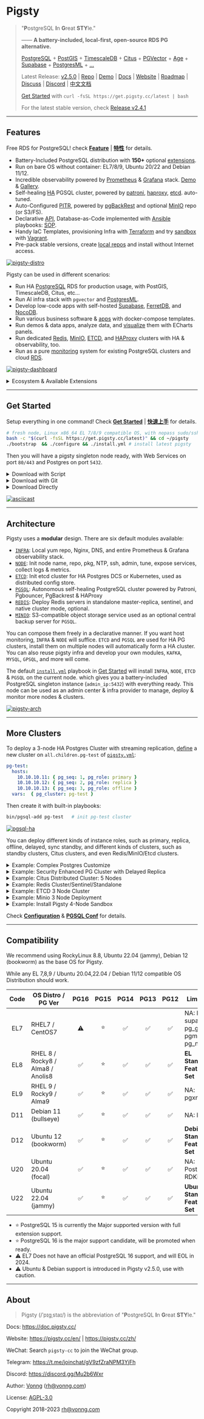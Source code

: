 # Pigsty

> "**P**ostgreSQL **I**n **G**reat **STY**le."
>
> —— **A battery-included, local-first, open-source RDS PG alternative.**
>
> [PostgreSQL](https://www.postgresql.org/) + [PostGIS](https://postgis.net/) + [TimescaleDB](https://www.timescale.com/) + [Citus](https://www.citusdata.com/) + [PGVector](https://github.com/pgvector/pgvector) + [Age](https://age.apache.org/) + [Supabase](https://supabase.com/) + [PostgresML](https://postgresml.org/) + [...](PGSQL-EXTENSION.md)
>
> Latest Release: [v2.5.0](https://github.com/Vonng/pigsty/releases/tag/v2.5.0) | [Repo](https://github.com/Vonng/pigsty) | [Demo](https://demo.pigsty.cc) | [Docs](https://doc.pigsty.cc/) | [Website](https://pigsty.cc/en/)  | [Roadmap](https://github.com/users/Vonng/projects/2/views/3) | [Discuss](https://github.com/Vonng/pigsty/discussions) | [Discord](https://discord.gg/Mu2b6Wxr) | [中文文档](/zh/)
>
> [Get Started](INSTALL.md) with `curl -fsSL https://get.pigsty.cc/latest | bash`
>
> For the latest stable version, check [Release v2.4.1](https://github.com/Vonng/pigsty/releases/tag/v2.4.1)


----------------

## Features

Free RDS for PostgreSQL! check [**Feature**](FEATURE.md) | [**特性**](/zh/FEATURE.md) for details.

- Battery-Included PostgreSQL distribution with **150+** optional [extensions](PGSQL-EXTENSION.md).
- Run on bare OS without container: EL7/8/9, Ubuntu 20/22 and Debian 11/12.
- Incredible observability powered by [Prometheus](https://prometheus.io/) & [Grafana](https://grafana.com/) stack. [Demo](https://demo.pigsty.cc) & [Gallery](https://github.com/Vonng/pigsty/wiki/Gallery).
- Self-healing [HA](PGSQL-ARCH) PGSQL cluster, powered by [patroni](https://patroni.readthedocs.io/en/latest/), [haproxy](http://www.haproxy.org/), [etcd](https://etcd.io/). auto-tuned.
- Auto-Configured [PITR](PGSQL-PITR), powered by [pgBackRest](https://pgbackrest.org/) and optional [MinIO](https://min.io/) repo (or S3/FS).
- Declarative [API](CONFIG), Database-as-Code implemented with [Ansible](https://www.ansible.com/) playbooks: [SOP](PGSQL-ADMIN).
- Handy IaC Templates, provisioning Infra with [Terraform](https://github.com/Vonng/pigsty/tree/master/terraform/README.md) and try [sandbox](docs/PROVISION.md) with [Vagrant](https://github.com/Vonng/pigsty/tree/master/vagrant/README.md).
- Pre-pack stable versions, create [local repos](INSTALL#offline-packages) and install without Internet access.

[![pigsty-distro](https://github.com/Vonng/pigsty/assets/8587410/a0550ad2-7bb9-4051-8758-9e5e3b294e54)](FEATURE.md)

Pigsty can be used in different scenarios:
- Run HA [PostgreSQL](docs/PGSQL.md) RDS for production usage, with PostGIS, TimescaleDB, Citus, etc...
- Run AI infra stack with `pgvector` and [PostgresML](https://github.com/Vonng/pigsty/tree/master/app/pgml/README.md).
- Develop low-code apps with self-hosted [Supabase](https://github.com/Vonng/pigsty/tree/master/app/supabase/README.md), [FerretDB](MONGO), and [NocoDB](https://github.com/Vonng/pigsty/tree/master/app/nocodb/README.md).
- Run various business software & [apps](https://github.com/Vonng/pigsty/blob/master/app/README.md) with docker-compose templates.
- Run demos & data apps, analyze data, and [visualize](https://demo.pigsty.cc/d/isd-overview/) them with ECharts panels.
- Run dedicated [Redis](REDIS), [MinIO](MINIO), [ETCD](ETCD), and [HAProxy](NODE) clusters with HA & observability, too.
- Run as a pure [monitoring](docs/PGSQL-MONITOR.md#monitor-mode) system for existing PostgreSQL clusters and cloud [RDS](docs/PGSQL-MONITOR.md#monitor-rds).

[![pigsty-dashboard](https://github.com/Vonng/pigsty/assets/8587410/cd4e6620-bc36-44dc-946b-b9ae56f93c90)](https://demo.pigsty.cc)


<details><summary>Ecosystem & Available Extensions</summary></br>

Pigsty has over **150+** [extensions](PGSQL-EXTENSION.md) pre-compiled and packaged, including some not included in the official PGDG repo. Some of the most potent extensions are:

- PostGIS: Add geospatial data support to PostgreSQL
- TimescaleDB: Add time-series/continuous-aggregation support to PostgreSQL
- PGVector: AI vector/embedding data type support, and ivfflat / hnsw index access method
- Citus: Turn a standalone primary-replica postgres cluster into a horizontally scalable distributed cluster
- Apache AGE: Add OpenCypher graph query language support to PostgreSQL, works like Neo4J
- PG GraphQL: Add GraphQL language support to PostgreSQL
- zhparser : Add Chinese word segmentation support to PostgreSQL, works like ElasticSearch
- [Supabase](https://github.com/Vonng/pigsty/tree/master/app/supabase): Open-Source Firebase alternative based on PostgreSQL
- [FerretDB](https://github.com/Vonng/pigsty/tree/master/app/ferretdb): Open-Source MongoDB alternative based on PostgreSQL
- [PostgresML](https://github.com/Vonng/pigsty/tree/master/app/pgml): Use machine learning algorithms and pretrained models with SQL

[![pigsty-extension](https://github.com/Vonng/pigsty/assets/8587410/91dfee81-3193-4505-b33f-0c5949dabf02)](PGSQL-EXTENSION.md)

| name                         | version |   source   | type  | comment                                                                                                                    |
|------------------------------|:-------:|:----------:|:-----:|----------------------------------------------------------------------------------------------------------------------------|
| **age**                      |  1.4.0  | **PIGSTY** | FEAT  | Apache AGE graph database extension                                                                                        |
| **pointcloud**               |  1.2.5  | **PIGSTY** | FEAT  | A PostgreSQL extension for storing point cloud (LIDAR) data.                                                               |
| **http**                     |   1.6   | **PIGSTY** | FEAT  | HTTP client for PostgreSQL, allows web page retrieval inside the database.                                                 |
| pg_tle                       |  1.2.0  | **PIGSTY** | FEAT  | Trusted Language Extensions for PostgreSQL                                                                                 |
| roaringbitmap                |   0.5   | **PIGSTY** | FEAT  | Support for Roaring Bitmaps                                                                                                |
| **zhparser**                 |   2.2   | **PIGSTY** | FEAT  | Parser for full-text search of Chinese                                                                                     |
| **pgml**                     |  2.7.9  | **PIGSTY** | FEAT  | PostgresML: Use the expressive power of SQL along with the most advanced machine learning algorithms and pretrained models |
| pg_net                       |  0.7.3  | **PIGSTY** | FEAT  | A PostgreSQL extension that enables asynchronous (non-blocking) HTTP/HTTPS requests with SQL                               |
| vault                        |  0.2.9  | **PIGSTY** | FEAT  | Extension for storing encrypted secrets in the Vault                                                                       |
| **pg_graphql**               |  1.4.0  | **PIGSTY** | FEAT  | GraphQL support for PostgreSQL                                                                                             |
| **hydra**                    |  1.0.0  | **PIGSTY** | FEAT  | Hydra is open source, column-oriented Postgres extension                                                                   |
| credcheck                    |  2.1.0  |    PGDG    | ADMIN | credcheck - postgresql plain text credential checker                                                                       |
| **pg_cron**                  |   1.5   |    PGDG    | ADMIN | Job scheduler for PostgreSQL                                                                                               |
| pg_background                |   1.0   |    PGDG    | ADMIN | Run SQL queries in the background                                                                                          |
| pg_jobmon                    |  1.4.1  |    PGDG    | ADMIN | Extension for logging and monitoring functions in PostgreSQL                                                               |
| pg_readonly                  |  1.0.0  |    PGDG    | ADMIN | cluster database read only                                                                                                 |
| **pg_repack**                |  1.4.8  |    PGDG    | ADMIN | Reorganize tables in PostgreSQL databases with minimal locks                                                               |
| pg_squeeze                   |   1.5   |    PGDG    | ADMIN | A tool to remove unused space from a relation.                                                                             |
| pgfincore                    |   1.2   |    PGDG    | ADMIN | examine and manage the os buffer cache                                                                                     |
| **pglogical**                |  2.4.3  |    PGDG    | ADMIN | PostgreSQL Logical Replication                                                                                             |
| pglogical_origin             |  1.0.0  |    PGDG    | ADMIN | Dummy extension for compatibility when upgrading from Postgres 9.4                                                         |
| prioritize                   |   1.0   |    PGDG    | ADMIN | get and set the priority of PostgreSQL backends                                                                            |
| set_user                     |  4.0.1  |    PGDG    | AUDIT | similar to SET ROLE but with added logging                                                                                 |
| **passwordcracklib**         |  3.0.0  |    PGDG    | AUDIT | Enforce password policy                                                                                                    |
| pgaudit                      |   1.7   |    PGDG    | AUDIT | provides auditing functionality                                                                                            |
| pgcryptokey                  |   1.0   |    PGDG    | AUDIT | cryptographic key management                                                                                               |
| hdfs_fdw                     |  2.0.5  |    PGDG    |  FDW  | foreign-data wrapper for remote hdfs servers                                                                               |
| mongo_fdw                    |   1.1   |    PGDG    |  FDW  | foreign data wrapper for MongoDB access                                                                                    |
| multicorn                    |   2.4   |    PGDG    |  FDW  | Multicorn2 Python3.6+ bindings for Postgres 11++ Foreign Data Wrapper                                                      |
| mysql_fdw                    |   1.2   |    PGDG    |  FDW  | Foreign data wrapper for querying a MySQL server                                                                           |
| pgbouncer_fdw                |   0.4   |    PGDG    |  FDW  | Extension for querying pgbouncer stats from normal SQL views & running pgbouncer commands from normal SQL functions        |
| sqlite_fdw                   |   1.1   |    PGDG    |  FDW  | SQLite Foreign Data Wrapper                                                                                                |
| tds_fdw                      |  2.0.3  |    PGDG    |  FDW  | Foreign data wrapper for querying a TDS database (Sybase or Microsoft SQL Server)                                          |
| emaj                         |  4.2.0  |    PGDG    | FEAT  | E-Maj extension enables fine-grained write logging and time travel on subsets of the database.                             |
| periods                      |   1.2   |    PGDG    | FEAT  | Provide Standard SQL functionality for PERIODs and SYSTEM VERSIONING                                                       |
| pg_ivm                       |   1.5   |    PGDG    | FEAT  | incremental view maintenance on PostgreSQL                                                                                 |
| pgq                          |   3.5   |    PGDG    | FEAT  | Generic queue for PostgreSQL                                                                                               |
| pgsodium                     |  3.1.8  |    PGDG    | FEAT  | Postgres extension for libsodium functions                                                                                 |
| **timescaledb**              | 2.11.2  |    PGDG    | FEAT  | Enables scalable inserts and complex queries for time-series data (Apache 2 Edition)                                       |
| **wal2json**                 |  2.5.1  |    PGDG    | FEAT  | Capture JSON format CDC change via logical decoding                                                                        |
| **vector**                   |  0.5.0  |    PGDG    | FEAT  | vector data type and ivfflat / hnsw access method                                                                          |
| count_distinct               |  3.0.1  |    PGDG    | FUNC  | An alternative to COUNT(DISTINCT ...) aggregate, usable with HashAggregate                                                 |
| ddlx                         |  0.23   |    PGDG    | FUNC  | DDL eXtractor functions                                                                                                    |
| extra_window_functions       |   1.0   |    PGDG    | FUNC  | Additional window functions to PostgreSQL                                                                                  |
| mysqlcompat                  |  0.0.7  |    PGDG    | FUNC  | MySQL compatibility functions                                                                                              |
| orafce                       |   4.5   |    PGDG    | FUNC  | Functions and operators that emulate a subset of functions and packages from the Oracle RDBMS                              |
| pgsql_tweaks                 | 0.10.0  |    PGDG    | FUNC  | Some functions and views for daily usage                                                                                   |
| tdigest                      |  1.4.0  |    PGDG    | FUNC  | Provides tdigest aggregate function.                                                                                       |
| topn                         |  2.4.0  |    PGDG    | FUNC  | type for top-n JSONB                                                                                                       |
| unaccent                     |   1.1   |    PGDG    | FUNC  | text search dictionary that removes accents                                                                                |
| address_standardizer         |  3.3.3  |    PGDG    |  GIS  | Used to parse an address into constituent elements. Generally used to support geocoding address normalization step.        |
| address_standardizer_data_us |  3.3.3  |    PGDG    |  GIS  | Address Standardizer US dataset example                                                                                    |
| **postgis**                  |  3.3.3  |    PGDG    |  GIS  | PostGIS geometry and geography spatial types and functions                                                                 |
| postgis_raster               |  3.3.3  |    PGDG    |  GIS  | PostGIS raster types and functions                                                                                         |
| postgis_sfcgal               |  3.3.3  |    PGDG    |  GIS  | PostGIS SFCGAL functions                                                                                                   |
| postgis_tiger_geocoder       |  3.3.3  |    PGDG    |  GIS  | PostGIS tiger geocoder and reverse geocoder                                                                                |
| postgis_topology             |  3.3.3  |    PGDG    |  GIS  | PostGIS topology spatial types and functions                                                                               |
| amcheck                      |   1.3   |    PGDG    | INDEX | functions for verifying relation integrity                                                                                 |
| bloom                        |   1.0   |    PGDG    | INDEX | bloom access method - signature file based index                                                                           |
| hll                          |  2.16   |    PGDG    | INDEX | type for storing hyperloglog data                                                                                          |
| pgtt                         | 2.10.0  |    PGDG    | INDEX | Extension to add Global Temporary Tables feature to PostgreSQL                                                             |
| rum                          |   1.3   |    PGDG    | INDEX | RUM index access method                                                                                                    |
| hstore_plperl                |   1.0   |    PGDG    | LANG  | transform between hstore and plperl                                                                                        |
| hstore_plperlu               |   1.0   |    PGDG    | LANG  | transform between hstore and plperlu                                                                                       |
| plpgsql_check                |   2.3   |    PGDG    | LANG  | extended check for plpgsql functions                                                                                       |
| plsh                         |    2    |    PGDG    | LANG  | PL/sh procedural language                                                                                                  |
| **citus**                    | 12.0-1  |    PGDG    | SHARD | Citus distributed database                                                                                                 |
| citus_columnar               | 11.3-1  |    PGDG    | SHARD | Citus Columnar extension                                                                                                   |
| pg_fkpart                    |   1.7   |    PGDG    | SHARD | Table partitioning by foreign key utility                                                                                  |
| pg_partman                   |  4.7.3  |    PGDG    | SHARD | Extension to manage partitioned tables by time or ID                                                                       |
| plproxy                      | 2.10.0  |    PGDG    | SHARD | Database partitioning implemented as procedural language                                                                   |
| hypopg                       |  1.4.0  |    PGDG    | STAT  | Hypothetical indexes for PostgreSQL                                                                                        |
| logerrors                    |   2.1   |    PGDG    | STAT  | Function for collecting statistics about messages in logfile                                                               |
| pg_auth_mon                  |   1.1   |    PGDG    | STAT  | monitor connection attempts per user                                                                                       |
| pg_permissions               |   1.1   |    PGDG    | STAT  | view object permissions and compare them with the desired state                                                            |
| pg_qualstats                 |  2.0.4  |    PGDG    | STAT  | An extension collecting statistics about quals                                                                             |
| pg_stat_kcache               |  2.2.2  |    PGDG    | STAT  | Kernel statistics gathering                                                                                                |
| pg_stat_monitor              |   2.0   |    PGDG    | STAT  | aggregated statistics, client information, plan details including plan, and histogram information.                         |
| pg_store_plans               |   1.7   |    PGDG    | STAT  | track plan statistics of all SQL statements executed                                                                       |
| pg_track_settings            |  2.1.2  |    PGDG    | STAT  | Track settings changes                                                                                                     |
| pg_wait_sampling             |   1.1   |    PGDG    | STAT  | sampling based statistics of wait events                                                                                   |
| pldbgapi                     |   1.1   |    PGDG    | STAT  | server-side support for debugging PL/pgSQL functions                                                                       |
| plprofiler                   |   4.2   |    PGDG    | STAT  | server-side support for profiling PL/pgSQL functions                                                                       |
| powa                         |  4.1.4  |    PGDG    | STAT  | PostgreSQL Workload Analyser-core                                                                                          |
| system_stats                 |   1.0   |    PGDG    | STAT  | System statistic functions for PostgreSQL                                                                                  |
| citext                       |   1.6   |    PGDG    | TYPE  | data type for case-insensitive character strings                                                                           |
| geoip                        |  0.2.4  |    PGDG    | TYPE  | An IP geolocation extension (a wrapper around the MaxMind GeoLite dataset)                                                 |
| ip4r                         |   2.4   |    PGDG    | TYPE  | IPv4/v6 and IPv4/v6 range index type for PostgreSQL                                                                        |
| pg_uuidv7                    |   1.1   |    PGDG    | TYPE  | pg_uuidv7: create UUIDv7 values in postgres                                                                                |
| pgmp                         |   1.1   |    PGDG    | TYPE  | Multiple Precision Arithmetic extension                                                                                    |
| semver                       | 0.32.1  |    PGDG    | TYPE  | Semantic version data type                                                                                                 |
| timestamp9                   |  1.3.0  |    PGDG    | TYPE  | timestamp nanosecond resolution                                                                                            |
| unit                         |    7    |    PGDG    | TYPE  | SI units extension                                                                                                         |
| lo                           |   1.1   |  CONTRIB   | ADMIN | Large Object maintenance                                                                                                   |
| old_snapshot                 |   1.0   |  CONTRIB   | ADMIN | utilities in support of old_snapshot_threshold                                                                             |
| pg_prewarm                   |   1.2   |  CONTRIB   | ADMIN | prewarm relation data                                                                                                      |
| pg_surgery                   |   1.0   |  CONTRIB   | ADMIN | extension to perform surgery on a damaged relation                                                                         |
| dblink                       |   1.2   |  CONTRIB   |  FDW  | connect to other PostgreSQL databases from within a database                                                               |
| file_fdw                     |   1.0   |  CONTRIB   |  FDW  | foreign-data wrapper for flat file access                                                                                  |
| postgres_fdw                 |   1.1   |  CONTRIB   |  FDW  | foreign-data wrapper for remote PostgreSQL servers                                                                         |
| autoinc                      |   1.0   |  CONTRIB   | FUNC  | functions for autoincrementing fields                                                                                      |
| dict_int                     |   1.0   |  CONTRIB   | FUNC  | text search dictionary template for integers                                                                               |
| dict_xsyn                    |   1.0   |  CONTRIB   | FUNC  | text search dictionary template for extended synonym processing                                                            |
| earthdistance                |   1.1   |  CONTRIB   | FUNC  | calculate great-circle distances on the surface of the Earth                                                               |
| fuzzystrmatch                |   1.1   |  CONTRIB   | FUNC  | determine similarities and distance between strings                                                                        |
| insert_username              |   1.0   |  CONTRIB   | FUNC  | functions for tracking who changed a table                                                                                 |
| intagg                       |   1.1   |  CONTRIB   | FUNC  | integer aggregator and enumerator (obsolete)                                                                               |
| intarray                     |   1.5   |  CONTRIB   | FUNC  | functions, operators, and index support for 1-D arrays of integers                                                         |
| moddatetime                  |   1.0   |  CONTRIB   | FUNC  | functions for tracking last modification time                                                                              |
| pg_trgm                      |   1.6   |  CONTRIB   | FUNC  | text similarity measurement and index searching based on trigrams                                                          |
| pgcrypto                     |   1.3   |  CONTRIB   | FUNC  | cryptographic functions                                                                                                    |
| refint                       |   1.0   |  CONTRIB   | FUNC  | functions for implementing referential integrity (obsolete)                                                                |
| tablefunc                    |   1.0   |  CONTRIB   | FUNC  | functions that manipulate whole tables, including crosstab                                                                 |
| tcn                          |   1.0   |  CONTRIB   | FUNC  | Triggered change notifications                                                                                             |
| tsm_system_rows              |   1.0   |  CONTRIB   | FUNC  | TABLESAMPLE method which accepts number of rows as a limit                                                                 |
| tsm_system_time              |   1.0   |  CONTRIB   | FUNC  | TABLESAMPLE method which accepts time in milliseconds as a limit                                                           |
| uuid-ossp                    |   1.1   |  CONTRIB   | FUNC  | generate universally unique identifiers (UUIDs)                                                                            |
| btree_gin                    |   1.3   |  CONTRIB   | INDEX | support for indexing common datatypes in GIN                                                                               |
| btree_gist                   |   1.7   |  CONTRIB   | INDEX | support for indexing common datatypes in GiST                                                                              |
| bool_plperl                  |   1.0   |  CONTRIB   | LANG  | transform between bool and plperl                                                                                          |
| bool_plperlu                 |   1.0   |  CONTRIB   | LANG  | transform between bool and plperlu                                                                                         |
| hstore_plpython3u            |   1.0   |  CONTRIB   | LANG  | transform between hstore and plpython3u                                                                                    |
| jsonb_plperl                 |   1.0   |  CONTRIB   | LANG  | transform between jsonb and plperl                                                                                         |
| jsonb_plperlu                |   1.0   |  CONTRIB   | LANG  | transform between jsonb and plperlu                                                                                        |
| jsonb_plpython3u             |   1.0   |  CONTRIB   | LANG  | transform between jsonb and plpython3u                                                                                     |
| ltree_plpython3u             |   1.0   |  CONTRIB   | LANG  | transform between ltree and plpython3u                                                                                     |
| plperl                       |   1.0   |  CONTRIB   | LANG  | PL/Perl procedural language                                                                                                |
| plperlu                      |   1.0   |  CONTRIB   | LANG  | PL/PerlU untrusted procedural language                                                                                     |
| plpgsql                      |   1.0   |  CONTRIB   | LANG  | PL/pgSQL procedural language                                                                                               |
| plpython3u                   |   1.0   |  CONTRIB   | LANG  | PL/Python3U untrusted procedural language                                                                                  |
| pltcl                        |   1.0   |  CONTRIB   | LANG  | PL/TCL procedural language                                                                                                 |
| pltclu                       |   1.0   |  CONTRIB   | LANG  | PL/TCLU untrusted procedural language                                                                                      |
| pageinspect                  |  1.11   |  CONTRIB   | STAT  | inspect the contents of database pages at a low level                                                                      |
| pg_buffercache               |   1.3   |  CONTRIB   | STAT  | examine the shared buffer cache                                                                                            |
| pg_freespacemap              |   1.2   |  CONTRIB   | STAT  | examine the free space map (FSM)                                                                                           |
| **pg_stat_statements**       |  1.10   |  CONTRIB   | STAT  | track planning and execution statistics of all SQL statements executed                                                     |
| pg_visibility                |   1.2   |  CONTRIB   | STAT  | examine the visibility map (VM) and page-level visibility info                                                             |
| pg_walinspect                |   1.0   |  CONTRIB   | STAT  | functions to inspect contents of PostgreSQL Write-Ahead Log                                                                |
| pgrowlocks                   |   1.2   |  CONTRIB   | STAT  | show row-level locking information                                                                                         |
| pgstattuple                  |   1.5   |  CONTRIB   | STAT  | show tuple-level statistics                                                                                                |
| sslinfo                      |   1.2   |  CONTRIB   | STAT  | information about SSL certificates                                                                                         |
| cube                         |   1.5   |  CONTRIB   | TYPE  | data type for multidimensional cubes                                                                                       |
| hstore                       |   1.8   |  CONTRIB   | TYPE  | data type for storing sets of (key, value) pairs                                                                           |
| isn                          |   1.2   |  CONTRIB   | TYPE  | data types for international product numbering standards                                                                   |
| ltree                        |   1.2   |  CONTRIB   | TYPE  | data type for hierarchical tree-like structures                                                                            |
| prefix                       |  1.2.0  |  CONTRIB   | TYPE  | Prefix Range module for PostgreSQL                                                                                         |
| seg                          |   1.4   |  CONTRIB   | TYPE  | data type for representing line segments or floating-point intervals                                                       |
| xml2                         |   1.1   |  CONTRIB   | TYPE  | XPath querying and XSLT                                                                                                    |

</details>



----------------

## Get Started

Setup everything in one command! Check [**Get Started**](INSTALL.md) | [**快速上手**](/zh/INSTALL.md) for details.

```bash
# fresh node, Linux x86_64 EL 7/8/9 compatible OS, with nopass sudo/ssh
bash -c "$(curl -fsSL https://get.pigsty.cc/latest)" && cd ~/pigsty   
./bootstrap  && ./configure && ./install.yml # install latest pigsty
```

Then you will have a pigsty singleton node ready, with Web Services on port `80/443` and Postgres on port `5432`. 

<details><summary>Download with Script</summary>

```bash
$ curl https://get.pigsty.cc/latest | bash
...
[Checking] ===========================================
[ OK ] SOURCE from CDN due to GFW
FROM CDN    : bash -c "$(curl -fsSL https://get.pigsty.cc/latest)"
FROM GITHUB : bash -c "$(curl -fsSL https://raw.githubusercontent.com/Vonng/pigsty/master/bin/latest)"
[Downloading] ===========================================
[ OK ] download pigsty source code from CDN
[ OK ] $ curl -SL https://get.pigsty.cc/v2.5.0/pigsty-v2.5.0.tgz
...
MD5: d5dc4a51efc81932a03d7c010d0d5d64  /tmp/pigsty-v2.5.0.tgz
[Extracting] ===========================================
[ OK ] extract '/tmp/pigsty-v2.5.0.tgz' to '/home/vagrant/pigsty'
[ OK ] $ tar -xf /tmp/pigsty-v2.5.0.tgz -C ~;

[Reference] ===========================================
Official Site:   https://pigsty.cc
Get Started:     https://doc.pigsty.cc/#/INSTALL
Documentation:   https://doc.pigsty.cc
Github Repo:     https://github.com/Vonng/pigsty
Public Demo:     https://demo.pigsty.cc
[Proceeding] ===========================================
cd ~/pigsty      # entering pigsty home directory before proceeding
./bootstrap      # install ansible & download the optional offline packages
./configure      # preflight-check and generate config according to your env
./install.yml    # install pigsty on this node and init it as the admin node
[ OK ] ~/pigsty is ready to go now!
```

</details>


<details><summary>Download with Git</summary>

You can also download pigsty source with `git`, don't forget to checkout a specific version.

```bash
git clone https://github.com/Vonng/pigsty;
cd pigsty; git checkout v2.5.0
```

</details>


<details><summary>Download Directly</summary>

You can also download pigsty source & offline pkgs directly from GitHub release page.

```bash
# get from GitHub
bash -c "$(curl -fsSL https://raw.githubusercontent.com/Vonng/pigsty/master/bin/latest)"

# or download tarball directly with curl
curl -L https://github.com/Vonng/pigsty/releases/download/v2.5.0/pigsty-v2.5.0.tgz -o ~/pigsty.tgz                 # SRC
curl -L https://github.com/Vonng/pigsty/releases/download/v2.5.0/pigsty-pkg-v2.5.0.el9.x86_64.tgz -o /tmp/pkg.tgz  # EL9
curl -L https://github.com/Vonng/pigsty/releases/download/v2.5.0/pigsty-pkg-v2.5.0.el8.x86_64.tgz -o /tmp/pkg.tgz  # EL8
curl -L https://github.com/Vonng/pigsty/releases/download/v2.5.0/pigsty-pkg-v2.5.0.el7.x86_64.tgz -o /tmp/pkg.tgz  # EL7

# alternative CDN in china 
curl -L https://get.pigsty.cc/v2.5.0/pigsty-v2.5.0.tgz -o ~/pigsty.tgz
```

</details>

[![asciicast](https://asciinema.org/a/603609.svg)](https://asciinema.org/a/603609)



----------------

## Architecture

Pigsty uses a **modular** design. There are six default modules available:

* [`INFRA`](INFRA): Local yum repo, Nginx, DNS, and entire Prometheus & Grafana observability stack.
* [`NODE`](NODE):   Init node name, repo, pkg, NTP, ssh, admin, tune, expose services, collect logs & metrics.
* [`ETCD`](ETCD):   Init etcd cluster for HA Postgres DCS or Kubernetes, used as distributed config store.
* [`PGSQL`](PGSQL): Autonomous self-healing PostgreSQL cluster powered by Patroni, Pgbouncer, PgBackrest & HAProxy
* [`REDIS`](REDIS): Deploy Redis servers in standalone master-replica, sentinel, and native cluster mode, optional.
* [`MINIO`](MINIO): S3-compatible object storage service used as an optional central backup server for `PGSQL`.

You can compose them freely in a declarative manner. If you want host monitoring, `INFRA` & `NODE` will suffice.
`ETCD` and `PGSQL` are used for HA PG clusters, install them on multiple nodes will automatically form a HA cluster.
You can also reuse pigsty infra and develop your own modules, `KAFKA`, `MYSQL`, `GPSQL`, and more will come.

The default [`install.yml`](https://github.com/Vonng/pigsty/blob/master/install.yml) playbook in [Get Started](#get-started) will install `INFRA`, `NODE`, `ETCD` & `PGSQL` on the current node. 
which gives you a battery-included PostgreSQL singleton instance (`admin_ip:5432`) with everything ready.
This node can be used as an admin center & infra provider to manage, deploy & monitor more nodes & clusters.

[![pigsty-arch](https://github.com/Vonng/pigsty/assets/8587410/7b226641-e61b-4e79-bc31-759204778bd5)](ARCH.md)



----------------

## More Clusters

To deploy a 3-node HA Postgres Cluster with streaming replication, [define](https://github.com/Vonng/pigsty/blob/master/pigsty.yml#L54) a new cluster on `all.children.pg-test` of [`pigsty.yml`](https://github.com/Vonng/pigsty/blob/master/pigsty.yml):

```yaml 
pg-test:
  hosts:
    10.10.10.11: { pg_seq: 1, pg_role: primary }
    10.10.10.12: { pg_seq: 2, pg_role: replica }
    10.10.10.13: { pg_seq: 3, pg_role: offline }
  vars:  { pg_cluster: pg-test }
```

Then create it with built-in playbooks:

```bash
bin/pgsql-add pg-test   # init pg-test cluster 
```

[![pgsql-ha](https://github.com/Vonng/pigsty/assets/8587410/645501d1-384e-4009-b41b-8488654f17d3)](PGSQL-ARCH.md)

You can deploy different kinds of instance roles, such as primary, replica, offline, delayed, sync standby, and different kinds of clusters, such as standby clusters, Citus clusters, and even Redis/MinIO/Etcd clusters.

<details><summary>Example: Complex Postgres Customize</summary>

```yaml
pg-meta:
  hosts: { 10.10.10.10: { pg_seq: 1, pg_role: primary , pg_offline_query: true } }
  vars:
    pg_cluster: pg-meta
    pg_databases:                       # define business databases on this cluster, array of database definition
      - name: meta                      # REQUIRED, `name` is the only mandatory field of a database definition
        baseline: cmdb.sql              # optional, database sql baseline path, (relative path among ansible search path, e.g files/)
        pgbouncer: true                 # optional, add this database to pgbouncer database list? true by default
        schemas: [pigsty]               # optional, additional schemas to be created, array of schema names
        extensions:                     # optional, additional extensions to be installed: array of `{name[,schema]}`
          - { name: postgis , schema: public }
          - { name: timescaledb }
        comment: pigsty meta database   # optional, comment string for this database
        owner: postgres                # optional, database owner, postgres by default
        template: template1            # optional, which template to use, template1 by default
        encoding: UTF8                 # optional, database encoding, UTF8 by default. (MUST same as template database)
        locale: C                      # optional, database locale, C by default.  (MUST same as template database)
        lc_collate: C                  # optional, database collate, C by default. (MUST same as template database)
        lc_ctype: C                    # optional, database ctype, C by default.   (MUST same as template database)
        tablespace: pg_default         # optional, default tablespace, 'pg_default' by default.
        allowconn: true                # optional, allow connection, true by default. false will disable connect at all
        revokeconn: false              # optional, revoke public connection privilege. false by default. (leave connect with grant option to owner)
        register_datasource: true      # optional, register this database to grafana datasources? true by default
        connlimit: -1                  # optional, database connection limit, default -1 disable limit
        pool_auth_user: dbuser_meta    # optional, all connection to this pgbouncer database will be authenticated by this user
        pool_mode: transaction         # optional, pgbouncer pool mode at database level, default transaction
        pool_size: 64                  # optional, pgbouncer pool size at database level, default 64
        pool_size_reserve: 32          # optional, pgbouncer pool size reserve at database level, default 32
        pool_size_min: 0               # optional, pgbouncer pool size min at database level, default 0
        pool_max_db_conn: 100          # optional, max database connections at database level, default 100
      - { name: grafana  ,owner: dbuser_grafana  ,revokeconn: true ,comment: grafana primary database }
      - { name: bytebase ,owner: dbuser_bytebase ,revokeconn: true ,comment: bytebase primary database }
      - { name: kong     ,owner: dbuser_kong     ,revokeconn: true ,comment: kong the api gateway database }
      - { name: gitea    ,owner: dbuser_gitea    ,revokeconn: true ,comment: gitea meta database }
      - { name: wiki     ,owner: dbuser_wiki     ,revokeconn: true ,comment: wiki meta database }
    pg_users:                           # define business users/roles on this cluster, array of user definition
      - name: dbuser_meta               # REQUIRED, `name` is the only mandatory field of a user definition
        password: DBUser.Meta           # optional, password, can be a scram-sha-256 hash string or plain text
        login: true                     # optional, can log in, true by default  (new biz ROLE should be false)
        superuser: false                # optional, is superuser? false by default
        createdb: false                 # optional, can create database? false by default
        createrole: false               # optional, can create role? false by default
        inherit: true                   # optional, can this role use inherited privileges? true by default
        replication: false              # optional, can this role do replication? false by default
        bypassrls: false                # optional, can this role bypass row level security? false by default
        pgbouncer: true                 # optional, add this user to pgbouncer user-list? false by default (production user should be true explicitly)
        connlimit: -1                   # optional, user connection limit, default -1 disable limit
        expire_in: 3650                 # optional, now + n days when this role is expired (OVERWRITE expire_at)
        expire_at: '2030-12-31'         # optional, YYYY-MM-DD 'timestamp' when this role is expired  (OVERWRITTEN by expire_in)
        comment: pigsty admin user      # optional, comment string for this user/role
        roles: [dbrole_admin]           # optional, belonged roles. default roles are: dbrole_{admin,readonly,readwrite,offline}
        parameters: {}                  # optional, role level parameters with `ALTER ROLE SET`
        pool_mode: transaction          # optional, pgbouncer pool mode at user level, transaction by default
        pool_connlimit: -1              # optional, max database connections at user level, default -1 disable limit
      - {name: dbuser_view     ,password: DBUser.Viewer   ,pgbouncer: true ,roles: [dbrole_readonly], comment: read-only viewer for meta database}
      - {name: dbuser_grafana  ,password: DBUser.Grafana  ,pgbouncer: true ,roles: [dbrole_admin]    ,comment: admin user for grafana database   }
      - {name: dbuser_bytebase ,password: DBUser.Bytebase ,pgbouncer: true ,roles: [dbrole_admin]    ,comment: admin user for bytebase database  }
      - {name: dbuser_kong     ,password: DBUser.Kong     ,pgbouncer: true ,roles: [dbrole_admin]    ,comment: admin user for kong api gateway   }
      - {name: dbuser_gitea    ,password: DBUser.Gitea    ,pgbouncer: true ,roles: [dbrole_admin]    ,comment: admin user for gitea service      }
      - {name: dbuser_wiki     ,password: DBUser.Wiki     ,pgbouncer: true ,roles: [dbrole_admin]    ,comment: admin user for wiki.js service    }
    pg_services:                        # extra services in addition to pg_default_services, array of service definition
      # standby service will route {ip|name}:5435 to sync replica's pgbouncer (5435->6432 standby)
      - name: standby                   # required, service name, the actual svc name will be prefixed with `pg_cluster`, e.g: pg-meta-standby
        port: 5435                      # required, service exposed port (work as kubernetes service node port mode)
        ip: "*"                         # optional, service bind ip address, `*` for all ip by default
        selector: "[]"                  # required, service member selector, use JMESPath to filter inventory
        dest: default                   # optional, destination port, default|postgres|pgbouncer|<port_number>, 'default' by default
        check: /sync                    # optional, health check url path, / by default
        backup: "[? pg_role == `primary`]"  # backup server selector
        maxconn: 3000                   # optional, max allowed front-end connection
        balance: roundrobin             # optional, haproxy load balance algorithm (roundrobin by default, other: leastconn)
        options: 'inter 3s fastinter 1s downinter 5s rise 3 fall 3 on-marked-down shutdown-sessions slowstart 30s maxconn 3000 maxqueue 128 weight 100'
    pg_hba_rules:
      - {user: dbuser_view , db: all ,addr: infra ,auth: pwd ,title: 'allow grafana dashboard access cmdb from infra nodes'}
    pg_vip_enabled: true
    pg_vip_address: 10.10.10.2/24
    pg_vip_interface: eth1
    node_crontab:  # make a full backup 1 am everyday
      - '00 01 * * * postgres /pg/bin/pg-backup full'

```

</details>

<details><summary>Example: Security Enhanced PG Cluster with Delayed Replica</summary>

```yaml
pg-meta:      # 3 instance postgres cluster `pg-meta`
  hosts:
    10.10.10.10: { pg_seq: 1, pg_role: primary }
    10.10.10.11: { pg_seq: 2, pg_role: replica }
    10.10.10.12: { pg_seq: 3, pg_role: replica , pg_offline_query: true }
  vars:
    pg_cluster: pg-meta
    pg_conf: crit.yml
    pg_users:
      - { name: dbuser_meta , password: DBUser.Meta   , pgbouncer: true , roles: [ dbrole_admin ] , comment: pigsty admin user }
      - { name: dbuser_view , password: DBUser.Viewer , pgbouncer: true , roles: [ dbrole_readonly ] , comment: read-only viewer for meta database }
    pg_databases:
      - {name: meta ,baseline: cmdb.sql ,comment: pigsty meta database ,schemas: [pigsty] ,extensions: [{name: postgis, schema: public}, {name: timescaledb}]}
    pg_default_service_dest: postgres
    pg_services:
      - { name: standby ,src_ip: "*" ,port: 5435 , dest: default ,selector: "[]" , backup: "[? pg_role == `primary`]" }
    pg_vip_enabled: true
    pg_vip_address: 10.10.10.2/24
    pg_vip_interface: eth1
    pg_listen: '${ip},${vip},${lo}'
    patroni_ssl_enabled: true
    pgbouncer_sslmode: require
    pgbackrest_method: minio
    pg_libs: 'timescaledb, $libdir/passwordcheck, pg_stat_statements, auto_explain' # add passwordcheck extension to enforce strong password
    pg_default_roles:                 # default roles and users in postgres cluster
      - { name: dbrole_readonly  ,login: false ,comment: role for global read-only access     }
      - { name: dbrole_offline   ,login: false ,comment: role for restricted read-only access }
      - { name: dbrole_readwrite ,login: false ,roles: [dbrole_readonly]               ,comment: role for global read-write access }
      - { name: dbrole_admin     ,login: false ,roles: [pg_monitor, dbrole_readwrite]  ,comment: role for object creation }
      - { name: postgres     ,superuser: true  ,expire_in: 7300                        ,comment: system superuser }
      - { name: replicator ,replication: true  ,expire_in: 7300 ,roles: [pg_monitor, dbrole_readonly]   ,comment: system replicator }
      - { name: dbuser_dba   ,superuser: true  ,expire_in: 7300 ,roles: [dbrole_admin]  ,pgbouncer: true ,pool_mode: session, pool_connlimit: 16 , comment: pgsql admin user }
      - { name: dbuser_monitor ,roles: [pg_monitor] ,expire_in: 7300 ,pgbouncer: true ,parameters: {log_min_duration_statement: 1000 } ,pool_mode: session ,pool_connlimit: 8 ,comment: pgsql monitor user }
    pg_default_hba_rules:             # postgres host-based auth rules by default
      - {user: '${dbsu}'    ,db: all         ,addr: local     ,auth: ident ,title: 'dbsu access via local os user ident'  }
      - {user: '${dbsu}'    ,db: replication ,addr: local     ,auth: ident ,title: 'dbsu replication from local os ident' }
      - {user: '${repl}'    ,db: replication ,addr: localhost ,auth: ssl   ,title: 'replicator replication from localhost'}
      - {user: '${repl}'    ,db: replication ,addr: intra     ,auth: ssl   ,title: 'replicator replication from intranet' }
      - {user: '${repl}'    ,db: postgres    ,addr: intra     ,auth: ssl   ,title: 'replicator postgres db from intranet' }
      - {user: '${monitor}' ,db: all         ,addr: localhost ,auth: pwd   ,title: 'monitor from localhost with password' }
      - {user: '${monitor}' ,db: all         ,addr: infra     ,auth: ssl   ,title: 'monitor from infra host with password'}
      - {user: '${admin}'   ,db: all         ,addr: infra     ,auth: ssl   ,title: 'admin @ infra nodes with pwd & ssl'   }
      - {user: '${admin}'   ,db: all         ,addr: world     ,auth: cert  ,title: 'admin @ everywhere with ssl & cert'   }
      - {user: '+dbrole_readonly',db: all    ,addr: localhost ,auth: ssl   ,title: 'pgbouncer read/write via local socket'}
      - {user: '+dbrole_readonly',db: all    ,addr: intra     ,auth: ssl   ,title: 'read/write biz user via password'     }
      - {user: '+dbrole_offline' ,db: all    ,addr: intra     ,auth: ssl   ,title: 'allow etl offline tasks from intranet'}
    pgb_default_hba_rules:            # pgbouncer host-based authentication rules
      - {user: '${dbsu}'    ,db: pgbouncer   ,addr: local     ,auth: peer  ,title: 'dbsu local admin access with os ident'}
      - {user: 'all'        ,db: all         ,addr: localhost ,auth: pwd   ,title: 'allow all user local access with pwd' }
      - {user: '${monitor}' ,db: pgbouncer   ,addr: intra     ,auth: ssl   ,title: 'monitor access via intranet with pwd' }
      - {user: '${monitor}' ,db: all         ,addr: world     ,auth: deny  ,title: 'reject all other monitor access addr' }
      - {user: '${admin}'   ,db: all         ,addr: intra     ,auth: ssl   ,title: 'admin access via intranet with pwd'   }
      - {user: '${admin}'   ,db: all         ,addr: world     ,auth: deny  ,title: 'reject all other admin access addr'   }
      - {user: 'all'        ,db: all         ,addr: intra     ,auth: ssl   ,title: 'allow all user intra access with pwd' }

# OPTIONAL delayed cluster for pg-meta
pg-meta-delay:                    # delayed instance for pg-meta (1 hour ago)
  hosts: { 10.10.10.13: { pg_seq: 1, pg_role: primary, pg_upstream: 10.10.10.10, pg_delay: 1h } }
  vars: { pg_cluster: pg-meta-delay }
```

</details>

<details><summary>Example: Citus Distributed Cluster: 5 Nodes</summary>

```yaml
all:
  children:
    pg-citus0: # citus coordinator, pg_group = 0
      hosts: { 10.10.10.10: { pg_seq: 1, pg_role: primary } }
      vars: { pg_cluster: pg-citus0 , pg_group: 0 }
    pg-citus1: # citus data node 1
      hosts: { 10.10.10.11: { pg_seq: 1, pg_role: primary } }
      vars: { pg_cluster: pg-citus1 , pg_group: 1 }
    pg-citus2: # citus data node 2
      hosts: { 10.10.10.12: { pg_seq: 1, pg_role: primary } }
      vars: { pg_cluster: pg-citus2 , pg_group: 2 }
    pg-citus3: # citus data node 3, with an extra replica
      hosts:
        10.10.10.13: { pg_seq: 1, pg_role: primary }
        10.10.10.14: { pg_seq: 2, pg_role: replica }
      vars: { pg_cluster: pg-citus3 , pg_group: 3 }
  vars:                               # global parameters for all citus clusters
    pg_mode: citus                    # pgsql cluster mode: citus
    pg_shard: pg-citus                # citus shard name: pg-citus
    patroni_citus_db: meta            # citus distributed database name
    pg_dbsu_password: DBUser.Postgres # all dbsu password access for citus cluster
    pg_users: [ { name: dbuser_meta ,password: DBUser.Meta ,pgbouncer: true ,roles: [ dbrole_admin ] } ]
    pg_databases: [ { name: meta ,extensions: [ { name: citus }, { name: postgis }, { name: timescaledb } ] } ]
    pg_hba_rules:
      - { user: 'all' ,db: all  ,addr: 127.0.0.1/32 ,auth: ssl ,title: 'all user ssl access from localhost' }
      - { user: 'all' ,db: all  ,addr: intra        ,auth: ssl ,title: 'all user ssl access from intranet'  }
```


</details>

<details><summary>Example: Redis Cluster/Sentinel/Standalone</summary>

```yaml
redis-ms: # redis classic primary & replica
  hosts: { 10.10.10.10: { redis_node: 1 , redis_instances: { 6379: { }, 6380: { replica_of: '10.10.10.10 6379' } } } }
  vars: { redis_cluster: redis-ms ,redis_password: 'redis.ms' ,redis_max_memory: 64MB }

redis-meta: # redis sentinel x 3
  hosts: { 10.10.10.11: { redis_node: 1 , redis_instances: { 26379: { } ,26380: { } ,26381: { } } } }
  vars:
    redis_cluster: redis-meta
    redis_password: 'redis.meta'
    redis_mode: sentinel
    redis_max_memory: 16MB
    redis_sentinel_monitor: # primary list for redis sentinel, use cls as name, primary ip:port
      - { name: redis-ms, host: 10.10.10.10, port: 6379 ,password: redis.ms, quorum: 2 }

redis-test: # redis native cluster: 3m x 3s
  hosts:
    10.10.10.12: { redis_node: 1 ,redis_instances: { 6379: { } ,6380: { } ,6381: { } } }
    10.10.10.13: { redis_node: 2 ,redis_instances: { 6379: { } ,6380: { } ,6381: { } } }
  vars: { redis_cluster: redis-test ,redis_password: 'redis.test' ,redis_mode: cluster, redis_max_memory: 32MB }
```

</details>

<details><summary>Example: ETCD 3 Node Cluster</summary>

```yaml
etcd: # dcs service for postgres/patroni ha consensus
  hosts:  # 1 node for testing, 3 or 5 for production
    10.10.10.10: { etcd_seq: 1 }  # etcd_seq required
    10.10.10.11: { etcd_seq: 2 }  # assign from 1 ~ n
    10.10.10.12: { etcd_seq: 3 }  # odd number please
  vars: # cluster level parameter override roles/etcd
    etcd_cluster: etcd  # mark etcd cluster name etcd
    etcd_safeguard: false # safeguard against purging
    etcd_clean: true # purge etcd during init process
```

</details>

<details><summary>Example: Minio 3 Node Deployment</summary>

```yaml
minio:
  hosts:
    10.10.10.10: { minio_seq: 1 }
    10.10.10.11: { minio_seq: 2 }
    10.10.10.12: { minio_seq: 3 }
  vars:
    minio_cluster: minio
    minio_data: '/data{1...2}'        # use two disk per node
    minio_node: '${minio_cluster}-${minio_seq}.pigsty' # minio node name pattern
    haproxy_services:
      - name: minio                     # [REQUIRED] service name, unique
        port: 9002                      # [REQUIRED] service port, unique
        options:
          - option httpchk
          - option http-keep-alive
          - http-check send meth OPTIONS uri /minio/health/live
          - http-check expect status 200
        servers:
          - { name: minio-1 ,ip: 10.10.10.10 , port: 9000 , options: 'check-ssl ca-file /etc/pki/ca.crt check port 9000' }
          - { name: minio-2 ,ip: 10.10.10.11 , port: 9000 , options: 'check-ssl ca-file /etc/pki/ca.crt check port 9000' }
          - { name: minio-3 ,ip: 10.10.10.12 , port: 9000 , options: 'check-ssl ca-file /etc/pki/ca.crt check port 9000' }
```

</details>


<details><summary>Example: Install Pigsty 4-Node Sandbox</summary>

[![asciicast](https://asciinema.org/a/566220.svg)](https://asciinema.org/a/566220)

</details>


Check [**Configuration**](CONFIG) & [**PGSQL Conf**](PGSQL-CONF.md) for details.


----------------

## Compatibility

We recommend using RockyLinux 8.8, Ubuntu 22.04 (jammy), Debian 12 (bookworm) as the base OS for Pigsty.

While any EL 7,8,9 / Ubuntu 20.04,22.04 / Debian 11/12 compatible OS Distribution should work.

| Code | OS Distro / PG Ver                | PG16 | PG15 | PG14 | PG13 | PG12 | Limitation                                   |
|:----:|-----------------------------------|:----:|:----:|:----:|:----:|:----:|----------------------------------------------|
| EL7  | RHEL7 / CentOS7                   |  ⚠️  |  ⭐️  |  ✅   |  ✅   |  ✅   | NA: PG16, supabase, pg_graphql, pgml, pg_net |
| EL8  | RHEL 8 / Rocky8 / Alma8 / Anolis8 |  ✅   |  ⭐️  |  ✅   |  ✅   |  ✅   | **EL Standard Feature Set**                  |
| EL9  | RHEL 9 / Rocky9 / Alma9           |  ✅   |  ⭐️  |  ✅   |  ✅   |  ✅   | NA: pgxnclient                               |
| D11  | Debian 11 (bullseye)              |  ✅   |  ⭐️  |  ✅   |  ✅   |  ✅   | NA: RDKit                                    |
| D12  | Ubuntu 12 (bookworm)              |  ✅   |  ⭐️  |  ✅   |  ✅   |  ✅   | **Debian Standard Feature Set**              |
| U20  | Ubuntu 20.04 (focal)              |  ✅   |  ⭐️  |  ✅   |  ✅   |  ✅   | NA: PostGIS, RDKit                           |
| U22  | Ubuntu 22.04 (jammy)              |  ✅   |  ⭐️  |  ✅   |  ✅   |  ✅   | **Ubuntu Standard Feature Set**              |

* ⭐️ PostgreSQL 15 is currently the Major supported version with full extension support.
* ⭐ PostgreSQL 16 is the major support candidate, will be promoted when ready.
* ⚠️ EL7 Does not have an official PostgreSQL 16 support, and will EOL in 2024.
* ⚠️ Ubuntu & Debian support is introduced in Pigsty v2.5.0, use with caution.


----------------

## About

> Pigsty (/ˈpɪɡˌstaɪ/) is the abbreviation of "**P**ostgreSQL **I**n **G**reat **STY**le."

Docs: https://doc.pigsty.cc/

Website: https://pigsty.cc/en/ | https://pigsty.cc/zh/

WeChat: Search `pigsty-cc` to join the WeChat group.

Telegram: https://t.me/joinchat/gV9zfZraNPM3YjFh

Discord: https://discord.gg/Mu2b6Wxr

Author: [Vonng](https://vonng.com/en) ([rh@vonng.com](mailto:rh@vonng.com))

License: [AGPL-3.0](LICENSE)

Copyright 2018-2023 rh@vonng.com